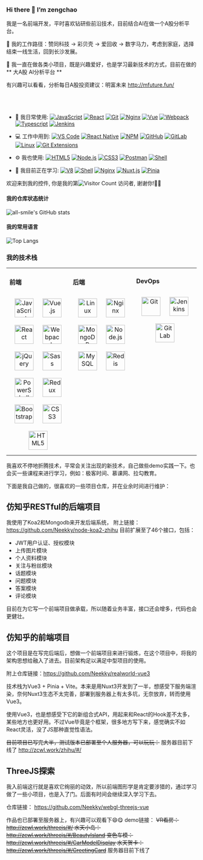 ### Hi there 👋 I’m zengchao

我是一名前端开发，平时喜欢钻研些前沿技术，目前结合AI在做一个A股分析平台。

 🔭 我的工作路径：赞同科技 -> 彩贝壳 -> 爱回收 -> 数字马力，考虑到家庭，选择结束一线生活，回到长沙发展。
 
 🌱 我一直在做各类小项目，既是兴趣爱好，也是学习最新技术的方式，目前在做的 ** 大A股 AI分析平台 ** 
 
 有兴趣可以看看，分析每日A股投资建议：明富未来 http://mfuture.fun/
<br />
<br />
<br />
<br />

- 🚀 我日常使用:
  [![JavaScript](https://img.shields.io/badge/JavaScript-000000?logo=JavaScript&logoColor=FFCA28)](http://zcwl.work/threejs/#/)
  [![React](https://img.shields.io/badge/React-282c34?logo=react)](http://zcwl.work/threejs/#/CarModelDisplay)
  [![Git](https://img.shields.io/badge/-Git-000000?logo=git&logoColor=FF7043)](http://zcwl.work/threejs/#/GreetingCard)
  [![Nginx](https://img.shields.io/badge/-Nginx-F7F7F7?logo=nginx&logoColor=029137)](http://zcwl.work/threejs/#/GreetingCard)
  [![Vue](https://img.shields.io/badge/Vue.js-35495E?logo=vue.js&logoColor=4FC08D)](http://zcwl.work/threejs/#/BeautyIsland)
  [![Webpack](https://img.shields.io/badge/-webpack-2B3A42?logo=webpack&logoColor=75AFCC)](http://zcwl.work/zhihu/#/)
  [![Typescript](https://img.shields.io/badge/-Typescript-fcfcfc?logo=Typescript&logoColor=2e79c7)](http://zcwl.work/zhihu/#/)
  [![Jenkins](https://img.shields.io/badge/-Jenkins-F6C915?logo=jenkins&logoColor=F16061)](http://zcwl.work/zhihu/#/)

- 💻 工作中用到:
  [![VS Code](https://img.shields.io/badge/-VS%20Code-007ACC?style=plastic&logo=visual-studio-code)](http://zcwl.work/zhihu/#/)
  [![React Native](https://img.shields.io/badge/React_Native-20232a?logo=react&logoColor=61DAFB)](http://zcwl.work/threejs/#/GreetingCard)
  [![NPM](https://img.shields.io/badge/-NPM-F7F7F7?logo=npm&logoColor=029137)](http://zcwl.work/zhihu/#/)
  [![GitHub](https://img.shields.io/badge/-GitHub-181717?style=plastic&logo=github)](http://zcwl.work/threejs/#/GreetingCard)
  [![GitLab](https://img.shields.io/badge/-GitLab-FCA121?style=plastic&logo=gitlab)](http://zcwl.work/threejs/#/BeautyIsland)
  [![Linux](https://img.shields.io/badge/-Linux-F16061?logo=linux&logoColor=000)](http://zcwl.work/threejs/#/BeautyIsland)
  [![Git Extensions](https://img.shields.io/badge/-Git%20Extensions-green?logo=git%20extensions&logoColor=DE3929)](http://zcwl.work/threejs/#/BeautyIsland)

- ⚙️ 我也使用:
  [![HTML5](https://img.shields.io/badge/-HTML5-E34F26?style=plastic&logo=html5&logoColor=white)](https://blog.csdn.net/qq_28766729)
  [![Node.js](https://img.shields.io/badge/-Node.js-F2F2F2?style=plastic&logo=node.js)](https://blog.csdn.net/qq_28766729)
  [![CSS3](https://img.shields.io/badge/-CSS3-1572B6?style=plastic&logo=css3)](https://blog.csdn.net/qq_28766729)
  [![Postman](https://img.shields.io/badge/-Postman-7A1FA2?logo=postman&logoColor=FC8019)](https://blog.csdn.net/qq_28766729)
  [![Shell](https://img.shields.io/badge/-Shell-4EC422?logo=Shell&logoColor=FF7043)](https://blog.csdn.net/qq_28766729)

- 🌱 我目前正在学习:
  [![V8](https://img.shields.io/badge/-V8-3DDC84?logo=v8&logoColor=4788F4)](http://zcwl.work/threejs/#/BeautyIsland)
  [![Shell](https://img.shields.io/badge/-Shell-4EC422?logo=Shell&logoColor=FF7043)](http://zcwl.work/threejs/#/BeautyIsland)
  [![Nginx](https://img.shields.io/badge/-Nginx-F7F7F7?logo=nginx&logoColor=029137)](http://zcwl.work/threejs/#/GreetingCard)
  [![Nuxt.js](https://img.shields.io/badge/-Nuxt.js-35495E?logo=Nuxt.js)](http://zcwl.work/threejs/#/BeautyIsland)
  [![Pinia](https://img.shields.io/badge/-Pinia-35495E?logo=Nginx)](http://zcwl.work/threejs/#/BeautyIsland)

欢迎来到我的控件, 你是我的第![Visitor Count](https://profile-counter.glitch.me/Neekky/count.svg)
访问者, 谢谢你!🎉🎉

#### 我的仓库状态统计

![all-smile's GitHub stats](https://github-readme-stats.vercel.app/api?username=Neekky&show_icons=true&theme=tokyonight)

#### 我的常用语言

![Top Langs](https://github-readme-stats.vercel.app/api/top-langs/?username=Neekky&layout=compact&theme=tokyonight)

### 我的技术栈

<table><tr><td valign="top" width="33%">

#### 前端

<div align="center">
<img style="margin: 10px" src="https://profilinator.rishav.dev/skills-assets/javascript-original.svg" alt="JavaScript" height="50" />
<img style="margin: 10px" src="https://profilinator.rishav.dev/skills-assets/vuejs-original-wordmark.svg" alt="Vue.js" height="50" />
<img style="margin: 10px" src="https://profilinator.rishav.dev/skills-assets/react-original-wordmark.svg" alt="React" height="50" />
<img style="margin: 10px" src="https://profilinator.rishav.dev/skills-assets/webpack-original.svg" alt="Webpack" height="50" />
<img style="margin: 10px" src="https://profilinator.rishav.dev/skills-assets/jquery.png" alt="jQuery" height="50" />
<img style="margin: 10px" src="https://profilinator.rishav.dev/skills-assets/sass-original.svg" alt="Sass" height="50" />
<img style="margin: 10px" src="https://profilinator.rishav.dev/skills-assets/powershell.png" alt="PowerShell" height="50" />
<img style="margin: 10px" src="https://profilinator.rishav.dev/skills-assets/redux-original.svg" alt="Redux" height="50" />
<img style="margin: 10px" src="https://profilinator.rishav.dev/skills-assets/bootstrap-plain.svg" alt="Bootstrap" height="50" />
<img style="margin: 10px" src="https://profilinator.rishav.dev/skills-assets/css3-original-wordmark.svg" alt="CSS3" height="50" />
<img style="margin: 10px" src="https://profilinator.rishav.dev/skills-assets/html5-original-wordmark.svg" alt="HTML5" height="50" />
</div>

</td>
<td valign="top" width="33%">

#### 后端

<div align="center">
<img style="margin: 10px" src="https://profilinator.rishav.dev/skills-assets/linux-original.svg" alt="Linux" height="50" />
<img style="margin: 10px" src="https://profilinator.rishav.dev/skills-assets/nginx-original.svg" alt="Nginx" height="50" />
<img style="margin: 10px" src="https://profilinator.rishav.dev/skills-assets/mongodb-original-wordmark.svg" alt="MongoDB" height="50" />
<img style="margin: 10px" src="https://profilinator.rishav.dev/skills-assets/nodejs-original-wordmark.svg" alt="Node.js" height="50" />
<img style="margin: 10px" src="https://profilinator.rishav.dev/skills-assets/mysql-original-wordmark.svg" alt="MySQL" height="50" />
<img style="margin: 10px" src="https://profilinator.rishav.dev/skills-assets/redis-original-wordmark.svg" alt="Redis" height="50" />
</div>

</td>
<td valign="top" width="33%">

#### DevOps

<div align="center">
<img style="margin: 10px" src="https://profilinator.rishav.dev/skills-assets/git-scm-icon.svg" alt="Git" height="50" />
<img style="margin: 10px" src="https://profilinator.rishav.dev/skills-assets/jenkins-icon.svg" alt="Jenkins" height="50" />
<img style="margin: 10px" src="https://profilinator.rishav.dev/skills-assets/gitlab.svg" alt="GitLab" height="50" />
</div>
</td>
</tr>
</table>

我喜欢不停地折腾技术，平常会关注出现的新技术，自己做些demo实践一下。也会买一些课程来进行学习，例如：极客时间、慕课网、拉勾教育。

下面是我自己做的，很喜欢的一些项目仓库，并在业余时间进行维护：

## 仿知乎RESTful的后端项目
我使用了Koa2和Mongodb来开发后端系统，
附上链接：https://github.com/Neekky/node-koa2-zhihu
目前扩展至了46个接口，包括：
- JWT用户认证、授权模块
- 上传图片模块
- 个人资料模块
- 关注与粉丝模块
- 话题模块
- 问题模块
- 答案模块
- 评论模块

目前在为它写一个前端项目做承载，所以随着业务丰富，接口还会增多，代码也会更健壮。

## 仿知乎的前端项目
这个项目是在写完后端后，想做一个前端项目来进行锻炼，在这个项目中，将我的架构思想给融入了进去。目前架构足以满足中型项目的使用。

附上仓库链接：https://github.com/Neekky/realworld-vue3

技术栈为Vue3 + Pinia + Vite。本来是用Nuxt3开发到了一半，想感受下服务端渲染，奈何Nuxt3生态不太完善，部署到服务器上有太多坑，无奈放弃，转而使用Vue3。

使用Vue3，也是想感受下它的新组合式API，用起来和React的Hook差不太多，某些地方也更好用。不过Vue毕竟是个框架，很多地方写下来，感觉确实不如React灵活，没了JS那种直觉性语法。

~~目前项目已写完大半，测试版本已部署至个人服务器，可以玩玩：~~ 服务器目前下线了
http://zcwl.work/zhihu/#/

## ThreeJS探索
我入前端这行就是喜欢它绚丽的动效，所以前端图形学是肯定要涉猎的，通过学习做了一些小项目，也是入了门。后面有时间会继续深入学习下去。

仓库链接： https://github.com/Neekky/webgl-threejs-vue

作品也已部署至服务器上，有兴趣可以观看下😄😋
demo链接：
~~VR看房：http://zcwl.work/threejs/#/
水天小岛：http://zcwl.work/threejs/#/BeautyIsland
变色车模：http://zcwl.work/threejs/#/CarModelDisplay
水天贺卡：http://zcwl.work/threejs/#/GreetingCard~~ 服务器目前下线了



<!--
**Neekky/neekky** is a ✨ _special_ ✨ repository because its `README.md` (this file) appears on your GitHub profile.

Here are some ideas to get you started:

- 🔭 I’m currently working on ...
- 🌱 I’m currently learning ...
- 👯 I’m looking to collaborate on ...
- 🤔 I’m looking for help with ...
- 💬 Ask me about ...
- 📫 How to reach me: ...
- 😄 Pronouns: ...
- ⚡ Fun fact: ...
  -->


